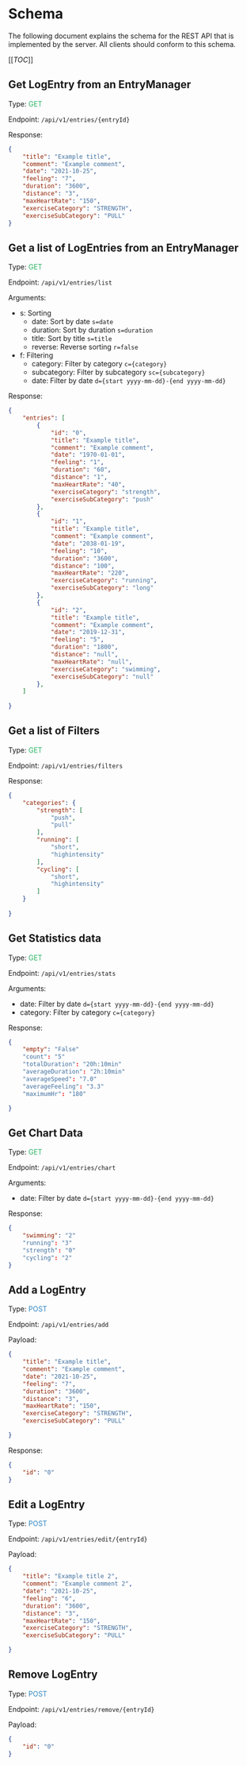 # Schema

The following document explains the schema for the REST API that is implemented by the server. All clients should conform to this schema.

[[_TOC_]]

## Get LogEntry from an EntryManager

Type: <span style="color:#28b463">GET</span>

Endpoint: `/api/v1/entries/{entryId}`

Response: 

```json
{
    "title": "Example title",
    "comment": "Example comment",
    "date": "2021-10-25",
    "feeling": "7",
    "duration": "3600",
    "distance": "3",
    "maxHeartRate": "150",
    "exerciseCategory": "STRENGTH",
    "exerciseSubCategory": "PULL"
}
```

## Get a list of LogEntries from an EntryManager

Type: <span style="color:#28b463">GET</span>

Endpoint: `/api/v1/entries/list`

Arguments:
- s: Sorting
    - date: Sort by date `s=date`
    - duration: Sort by duration `s=duration`
    - title: Sort by title `s=title`
    - reverse: Reverse sorting `r=false`
- f: Filtering
    - category: Filter by category `c={category}`
    - subcategory: Filter by subcategory `sc={subcategory}`
    - date: Filter by date `d={start yyyy-mm-dd}-{end yyyy-mm-dd}`

Response:

```json
{
    "entries": [
        {
            "id": "0",
            "title": "Example title",
            "comment": "Example comment",
            "date": "1970-01-01",
            "feeling": "1",
            "duration": "60",
            "distance": "1",
            "maxHeartRate": "40",
            "exerciseCategory": "strength",
            "exerciseSubCategory": "push"
        },
        {
            "id": "1",
            "title": "Example title",
            "comment": "Example comment",
            "date": "2038-01-19",
            "feeling": "10",
            "duration": "3600",
            "distance": "100",
            "maxHeartRate": "220",
            "exerciseCategory": "running",
            "exerciseSubCategory": "long"
        },
        {
            "id": "2",
            "title": "Example title",
            "comment": "Example comment",
            "date": "2019-12-31",
            "feeling": "5",
            "duration": "1800",
            "distance": "null",
            "maxHeartRate": "null",
            "exerciseCategory": "swimming",
            "exerciseSubCategory": "null"
        },
    ]
    
}
```
## Get a list of Filters

Type: <span style="color:#28b463">GET</span>

Endpoint: `/api/v1/entries/filters`

Response:

```json
{
    "categories": {
        "strength": [
            "push",
            "pull"
        ],
        "running": [
            "short",
            "highintensity"
        ],
        "cycling": [
            "short",
            "highintensity"
        ]
    }
    
}
```

## Get Statistics data

Type: <span style="color:#28b463">GET</span>

Endpoint: `/api/v1/entries/stats`

Arguments:
- date: Filter by date `d={start yyyy-mm-dd}-{end yyyy-mm-dd}`
- category: Filter by category `c={category}`

Response:

```json
{
    "empty": "False"
    "count": "5"
    "totalDuration": "20h:10min"
    "averageDuration": "2h:10min"
    "averageSpeed": "7.0"
    "averageFeeling": "3.3"
    "maximumHr": "180"

}
```

## Get Chart Data

Type: <span style="color:#28b463">GET</span>

Endpoint: `/api/v1/entries/chart`

Arguments:
- date: Filter by date `d={start yyyy-mm-dd}-{end yyyy-mm-dd}`

Response:

```json
{
    "swimming": "2"
    "running": "3"
    "strength": "0"
    "cycling": "2"
}
```



## Add a LogEntry

Type: <span style="color:#2e86c1">POST</span>

Endpoint: `/api/v1/entries/add`

Payload:

```json
{
    "title": "Example title",
    "comment": "Example comment",
    "date": "2021-10-25",
    "feeling": "7",
    "duration": "3600",
    "distance": "3",
    "maxHeartRate": "150",
    "exerciseCategory": "STRENGTH",
    "exerciseSubCategory": "PULL"

}
```

Response:

```json
{
    "id": "0"
}
```

## Edit a LogEntry

Type: <span style="color:#2e86c1">POST</span>

Endpoint: `/api/v1/entries/edit/{entryId}`

Payload:

```json
{
    "title": "Example title 2",
    "comment": "Example comment 2",
    "date": "2021-10-25",
    "feeling": "6",
    "duration": "3600",
    "distance": "3",
    "maxHeartRate": "150",
    "exerciseCategory": "STRENGTH",
    "exerciseSubCategory": "PULL"

}
```

## Remove LogEntry

Type: <span style="color:#2e86c1">POST</span>

Endpoint: `/api/v1/entries/remove/{entryId}`

Payload:

```json
{
    "id": "0"
}
```



